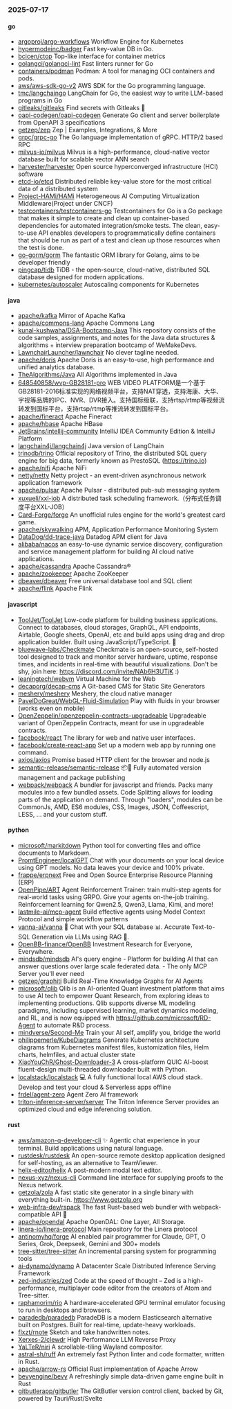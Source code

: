 ### 2025-07-17

#### go
* [argoproj/argo-workflows](https://github.com/argoproj/argo-workflows) Workflow Engine for Kubernetes
* [hypermodeinc/badger](https://github.com/hypermodeinc/badger) Fast key-value DB in Go.
* [bcicen/ctop](https://github.com/bcicen/ctop) Top-like interface for container metrics
* [golangci/golangci-lint](https://github.com/golangci/golangci-lint) Fast linters runner for Go
* [containers/podman](https://github.com/containers/podman) Podman: A tool for managing OCI containers and pods.
* [aws/aws-sdk-go-v2](https://github.com/aws/aws-sdk-go-v2) AWS SDK for the Go programming language.
* [tmc/langchaingo](https://github.com/tmc/langchaingo) LangChain for Go, the easiest way to write LLM-based programs in Go
* [gitleaks/gitleaks](https://github.com/gitleaks/gitleaks) Find secrets with Gitleaks 🔑
* [oapi-codegen/oapi-codegen](https://github.com/oapi-codegen/oapi-codegen) Generate Go client and server boilerplate from OpenAPI 3 specifications
* [getzep/zep](https://github.com/getzep/zep) Zep | Examples, Integrations, & More
* [grpc/grpc-go](https://github.com/grpc/grpc-go) The Go language implementation of gRPC. HTTP/2 based RPC
* [milvus-io/milvus](https://github.com/milvus-io/milvus) Milvus is a high-performance, cloud-native vector database built for scalable vector ANN search
* [harvester/harvester](https://github.com/harvester/harvester) Open source hyperconverged infrastructure (HCI) software
* [etcd-io/etcd](https://github.com/etcd-io/etcd) Distributed reliable key-value store for the most critical data of a distributed system
* [Project-HAMi/HAMi](https://github.com/Project-HAMi/HAMi) Heterogeneous AI Computing Virtualization Middleware(Project under CNCF)
* [testcontainers/testcontainers-go](https://github.com/testcontainers/testcontainers-go) Testcontainers for Go is a Go package that makes it simple to create and clean up container-based dependencies for automated integration/smoke tests. The clean, easy-to-use API enables developers to programmatically define containers that should be run as part of a test and clean up those resources when the test is done.
* [go-gorm/gorm](https://github.com/go-gorm/gorm) The fantastic ORM library for Golang, aims to be developer friendly
* [pingcap/tidb](https://github.com/pingcap/tidb) TiDB - the open-source, cloud-native, distributed SQL database designed for modern applications.
* [kubernetes/autoscaler](https://github.com/kubernetes/autoscaler) Autoscaling components for Kubernetes

#### java
* [apache/kafka](https://github.com/apache/kafka) Mirror of Apache Kafka
* [apache/commons-lang](https://github.com/apache/commons-lang) Apache Commons Lang
* [kunal-kushwaha/DSA-Bootcamp-Java](https://github.com/kunal-kushwaha/DSA-Bootcamp-Java) This repository consists of the code samples, assignments, and notes for the Java data structures & algorithms + interview preparation bootcamp of WeMakeDevs.
* [LawnchairLauncher/lawnchair](https://github.com/LawnchairLauncher/lawnchair) No clever tagline needed.
* [apache/doris](https://github.com/apache/doris) Apache Doris is an easy-to-use, high performance and unified analytics database.
* [TheAlgorithms/Java](https://github.com/TheAlgorithms/Java) All Algorithms implemented in Java
* [648540858/wvp-GB28181-pro](https://github.com/648540858/wvp-GB28181-pro) WEB VIDEO PLATFORM是一个基于GB28181-2016标准实现的网络视频平台，支持NAT穿透，支持海康、大华、宇视等品牌的IPC、NVR、DVR接入。支持国标级联，支持rtsp/rtmp等视频流转发到国标平台，支持rtsp/rtmp等推流转发到国标平台。
* [apache/fineract](https://github.com/apache/fineract) Apache Fineract
* [apache/hbase](https://github.com/apache/hbase) Apache HBase
* [JetBrains/intellij-community](https://github.com/JetBrains/intellij-community) IntelliJ IDEA Community Edition & IntelliJ Platform
* [langchain4j/langchain4j](https://github.com/langchain4j/langchain4j) Java version of LangChain
* [trinodb/trino](https://github.com/trinodb/trino) Official repository of Trino, the distributed SQL query engine for big data, formerly known as PrestoSQL (https://trino.io)
* [apache/nifi](https://github.com/apache/nifi) Apache NiFi
* [netty/netty](https://github.com/netty/netty) Netty project - an event-driven asynchronous network application framework
* [apache/pulsar](https://github.com/apache/pulsar) Apache Pulsar - distributed pub-sub messaging system
* [xuxueli/xxl-job](https://github.com/xuxueli/xxl-job) A distributed task scheduling framework.（分布式任务调度平台XXL-JOB）
* [Card-Forge/forge](https://github.com/Card-Forge/forge) An unofficial rules engine for the world's greatest card game.
* [apache/skywalking](https://github.com/apache/skywalking) APM, Application Performance Monitoring System
* [DataDog/dd-trace-java](https://github.com/DataDog/dd-trace-java) Datadog APM client for Java
* [alibaba/nacos](https://github.com/alibaba/nacos) an easy-to-use dynamic service discovery, configuration and service management platform for building AI cloud native applications.
* [apache/cassandra](https://github.com/apache/cassandra) Apache Cassandra®
* [apache/zookeeper](https://github.com/apache/zookeeper) Apache ZooKeeper
* [dbeaver/dbeaver](https://github.com/dbeaver/dbeaver) Free universal database tool and SQL client
* [apache/flink](https://github.com/apache/flink) Apache Flink

#### javascript
* [ToolJet/ToolJet](https://github.com/ToolJet/ToolJet) Low-code platform for building business applications. Connect to databases, cloud storages, GraphQL, API endpoints, Airtable, Google sheets, OpenAI, etc and build apps using drag and drop application builder. Built using JavaScript/TypeScript. 🚀
* [bluewave-labs/Checkmate](https://github.com/bluewave-labs/Checkmate) Checkmate is an open-source, self-hosted tool designed to track and monitor server hardware, uptime, response times, and incidents in real-time with beautiful visualizations. Don't be shy, join here: https://discord.com/invite/NAb6H3UTjK :)
* [leaningtech/webvm](https://github.com/leaningtech/webvm) Virtual Machine for the Web
* [decaporg/decap-cms](https://github.com/decaporg/decap-cms) A Git-based CMS for Static Site Generators
* [meshery/meshery](https://github.com/meshery/meshery) Meshery, the cloud native manager
* [PavelDoGreat/WebGL-Fluid-Simulation](https://github.com/PavelDoGreat/WebGL-Fluid-Simulation) Play with fluids in your browser (works even on mobile)
* [OpenZeppelin/openzeppelin-contracts-upgradeable](https://github.com/OpenZeppelin/openzeppelin-contracts-upgradeable) Upgradeable variant of OpenZeppelin Contracts, meant for use in upgradeable contracts.
* [facebook/react](https://github.com/facebook/react) The library for web and native user interfaces.
* [facebook/create-react-app](https://github.com/facebook/create-react-app) Set up a modern web app by running one command.
* [axios/axios](https://github.com/axios/axios) Promise based HTTP client for the browser and node.js
* [semantic-release/semantic-release](https://github.com/semantic-release/semantic-release) 📦🚀 Fully automated version management and package publishing
* [webpack/webpack](https://github.com/webpack/webpack) A bundler for javascript and friends. Packs many modules into a few bundled assets. Code Splitting allows for loading parts of the application on demand. Through "loaders", modules can be CommonJs, AMD, ES6 modules, CSS, Images, JSON, Coffeescript, LESS, ... and your custom stuff.

#### python
* [microsoft/markitdown](https://github.com/microsoft/markitdown) Python tool for converting files and office documents to Markdown.
* [PromtEngineer/localGPT](https://github.com/PromtEngineer/localGPT) Chat with your documents on your local device using GPT models. No data leaves your device and 100% private.
* [frappe/erpnext](https://github.com/frappe/erpnext) Free and Open Source Enterprise Resource Planning (ERP)
* [OpenPipe/ART](https://github.com/OpenPipe/ART) Agent Reinforcement Trainer: train multi-step agents for real-world tasks using GRPO. Give your agents on-the-job training. Reinforcement learning for Qwen2.5, Qwen3, Llama, Kimi, and more!
* [lastmile-ai/mcp-agent](https://github.com/lastmile-ai/mcp-agent) Build effective agents using Model Context Protocol and simple workflow patterns
* [vanna-ai/vanna](https://github.com/vanna-ai/vanna) 🤖 Chat with your SQL database 📊. Accurate Text-to-SQL Generation via LLMs using RAG 🔄.
* [OpenBB-finance/OpenBB](https://github.com/OpenBB-finance/OpenBB) Investment Research for Everyone, Everywhere.
* [mindsdb/mindsdb](https://github.com/mindsdb/mindsdb) AI's query engine - Platform for building AI that can answer questions over large scale federated data. - The only MCP Server you'll ever need
* [getzep/graphiti](https://github.com/getzep/graphiti) Build Real-Time Knowledge Graphs for AI Agents
* [microsoft/qlib](https://github.com/microsoft/qlib) Qlib is an AI-oriented Quant investment platform that aims to use AI tech to empower Quant Research, from exploring ideas to implementing productions. Qlib supports diverse ML modeling paradigms, including supervised learning, market dynamics modeling, and RL, and is now equipped with https://github.com/microsoft/RD-Agent to automate R&D process.
* [mindverse/Second-Me](https://github.com/mindverse/Second-Me) Train your AI self, amplify you, bridge the world
* [philippemerle/KubeDiagrams](https://github.com/philippemerle/KubeDiagrams) Generate Kubernetes architecture diagrams from Kubernetes manifest files, kustomization files, Helm charts, helmfiles, and actual cluster state
* [XiaoYouChR/Ghost-Downloader-3](https://github.com/XiaoYouChR/Ghost-Downloader-3) A cross-platform QUIC AI-boost fluent-design multi-threaded downloader built with Python.
* [localstack/localstack](https://github.com/localstack/localstack) 💻 A fully functional local AWS cloud stack. Develop and test your cloud & Serverless apps offline
* [frdel/agent-zero](https://github.com/frdel/agent-zero) Agent Zero AI framework
* [triton-inference-server/server](https://github.com/triton-inference-server/server) The Triton Inference Server provides an optimized cloud and edge inferencing solution.

#### rust
* [aws/amazon-q-developer-cli](https://github.com/aws/amazon-q-developer-cli) ✨ Agentic chat experience in your terminal. Build applications using natural language.
* [rustdesk/rustdesk](https://github.com/rustdesk/rustdesk) An open-source remote desktop application designed for self-hosting, as an alternative to TeamViewer.
* [helix-editor/helix](https://github.com/helix-editor/helix) A post-modern modal text editor.
* [nexus-xyz/nexus-cli](https://github.com/nexus-xyz/nexus-cli) Command line interface for supplying proofs to the Nexus network.
* [getzola/zola](https://github.com/getzola/zola) A fast static site generator in a single binary with everything built-in. https://www.getzola.org
* [web-infra-dev/rspack](https://github.com/web-infra-dev/rspack) The fast Rust-based web bundler with webpack-compatible API 🦀️
* [apache/opendal](https://github.com/apache/opendal) Apache OpenDAL: One Layer, All Storage.
* [linera-io/linera-protocol](https://github.com/linera-io/linera-protocol) Main repository for the Linera protocol
* [antinomyhq/forge](https://github.com/antinomyhq/forge) AI enabled pair programmer for Claude, GPT, O Series, Grok, Deepseek, Gemini and 300+ models
* [tree-sitter/tree-sitter](https://github.com/tree-sitter/tree-sitter) An incremental parsing system for programming tools
* [ai-dynamo/dynamo](https://github.com/ai-dynamo/dynamo) A Datacenter Scale Distributed Inference Serving Framework
* [zed-industries/zed](https://github.com/zed-industries/zed) Code at the speed of thought – Zed is a high-performance, multiplayer code editor from the creators of Atom and Tree-sitter.
* [raphamorim/rio](https://github.com/raphamorim/rio) A hardware-accelerated GPU terminal emulator focusing to run in desktops and browsers.
* [paradedb/paradedb](https://github.com/paradedb/paradedb) ParadeDB is a modern Elasticsearch alternative built on Postgres. Built for real-time, update-heavy workloads.
* [flxzt/rnote](https://github.com/flxzt/rnote) Sketch and take handwritten notes.
* [Xerxes-2/clewdr](https://github.com/Xerxes-2/clewdr) High Performance LLM Reverse Proxy
* [YaLTeR/niri](https://github.com/YaLTeR/niri) A scrollable-tiling Wayland compositor.
* [astral-sh/ruff](https://github.com/astral-sh/ruff) An extremely fast Python linter and code formatter, written in Rust.
* [apache/arrow-rs](https://github.com/apache/arrow-rs) Official Rust implementation of Apache Arrow
* [bevyengine/bevy](https://github.com/bevyengine/bevy) A refreshingly simple data-driven game engine built in Rust
* [gitbutlerapp/gitbutler](https://github.com/gitbutlerapp/gitbutler) The GitButler version control client, backed by Git, powered by Tauri/Rust/Svelte

